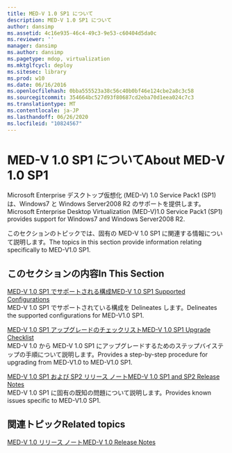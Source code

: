```yaml
---
title: MED-V 1.0 SP1 について
description: MED-V 1.0 SP1 について
author: dansimp
ms.assetid: 4c16e935-46c4-49c3-9e53-c60404d5da0c
ms.reviewer: ''
manager: dansimp
ms.author: dansimp
ms.pagetype: mdop, virtualization
ms.mktglfcycl: deploy
ms.sitesec: library
ms.prod: w10
ms.date: 06/16/2016
ms.openlocfilehash: 0bba555523a38c56c40b0bf46e124cbe2a8c3c58
ms.sourcegitcommit: 354664bc527d93f80687cd2eba70d1eea024c7c3
ms.translationtype: MT
ms.contentlocale: ja-JP
ms.lasthandoff: 06/26/2020
ms.locfileid: "10824567"
---
```

# <span data-ttu-id="e5760-103">MED-V 1.0 SP1 について</span><span class="sxs-lookup"><span data-stu-id="e5760-103">About MED-V 1.0 SP1</span></span>


<span data-ttu-id="e5760-104">Microsoft Enterprise デスクトップ仮想化 (MED-V) 1.0 Service Pack1 (SP1) は、Windows7 と Windows Server2008 R2 のサポートを提供します。</span><span class="sxs-lookup"><span data-stu-id="e5760-104">Microsoft Enterprise Desktop Virtualization (MED-V)1.0 Service Pack1 (SP1) provides support for Windows7 and Windows Server2008 R2.</span></span>

<span data-ttu-id="e5760-105">このセクションのトピックでは、固有の MED-V 1.0 SP1 に関連する情報について説明します。</span><span class="sxs-lookup"><span data-stu-id="e5760-105">The topics in this section provide information relating specifically to MED-V1.0 SP1.</span></span>

## <span data-ttu-id="e5760-106">このセクションの内容</span><span class="sxs-lookup"><span data-stu-id="e5760-106">In This Section</span></span>


<a href="" id="med-v-1-0-sp1-supported-configurations"></a>[<span data-ttu-id="e5760-107">MED-V 1.0 SP1 でサポートされる構成</span><span class="sxs-lookup"><span data-stu-id="e5760-107">MED-V 1.0 SP1 Supported Configurations</span></span>](med-v-10-sp1-supported-configurationsmedv-10-sp1.md)  
<span data-ttu-id="e5760-108">MED-V 1.0 SP1 でサポートされている構成を Delineates します。</span><span class="sxs-lookup"><span data-stu-id="e5760-108">Delineates the supported configurations for MED-V1.0 SP1.</span></span>

<a href="" id="med-v-1-0-sp1-upgrade-checklist"></a>[<span data-ttu-id="e5760-109">MED-V 1.0 SP1 アップグレードのチェックリスト</span><span class="sxs-lookup"><span data-stu-id="e5760-109">MED-V 1.0 SP1 Upgrade Checklist</span></span>](med-v-10-sp1-upgrade-checklistmedv-10-sp1.md)  
<span data-ttu-id="e5760-110">MED-V 1.0 から MED-V 1.0 SP1 にアップグレードするためのステップバイステップの手順について説明します。</span><span class="sxs-lookup"><span data-stu-id="e5760-110">Provides a step-by-step procedure for upgrading from MED-V1.0 to MED-V1.0 SP1.</span></span>

<a href="" id="med-v-1-0-sp1-and-sp2-release-notes"></a>[<span data-ttu-id="e5760-111">MED-V 1.0 SP1 および SP2 リリース ノート</span><span class="sxs-lookup"><span data-stu-id="e5760-111">MED-V 1.0 SP1 and SP2 Release Notes</span></span>](med-v-10-sp1-and-sp2-release-notesmedv-10-sp1.md)  
<span data-ttu-id="e5760-112">MED-V 1.0 SP1 に固有の既知の問題について説明します。</span><span class="sxs-lookup"><span data-stu-id="e5760-112">Provides known issues specific to MED-V1.0 SP1.</span></span>

## <span data-ttu-id="e5760-113">関連トピック</span><span class="sxs-lookup"><span data-stu-id="e5760-113">Related topics</span></span>


[<span data-ttu-id="e5760-114">MED-V 1.0 リリース ノート</span><span class="sxs-lookup"><span data-stu-id="e5760-114">MED-V 1.0 Release Notes</span></span>](med-v-10-release-notesmedv-10.md)

 

 





